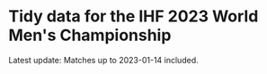 # Tidy data for the IHF 2023 World Men's Championship

Latest update: Matches up to 2023-01-14 included.
